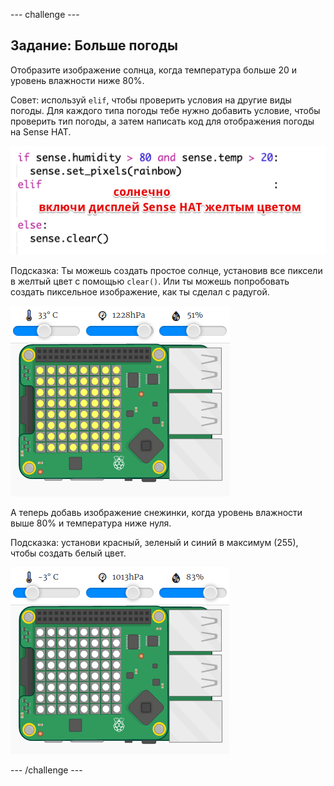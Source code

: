 \--- challenge \---

## Задание: Больше погоды

Отобразите изображение солнца, когда температура больше 20 и уровень влажности ниже 80%.

Совет: используй `elif`, чтобы проверить условия на другие виды погоды. Для каждого типа погоды тебе нужно добавить условие, чтобы проверить тип погоды, а затем написать код для отображения погоды на Sense HAT.

![снимок экрана](images/rainbow-elif.png)

Подсказка: Ты можешь создать простое солнце, установив все пиксели в желтый цвет с помощью `clear()`. Или ты можешь попробовать создать пиксельное изображение, как ты сделал с радугой.

![снимок экрана](images/rainbow-sun.png)

А теперь добавь изображение снежинки, когда уровень влажности выше 80% и температура ниже нуля.

Подсказка: установи красный, зеленый и синий в максимум (255), чтобы создать белый цвет.

![снимок экрана](images/rainbow-snow.png)

\--- /challenge \---
